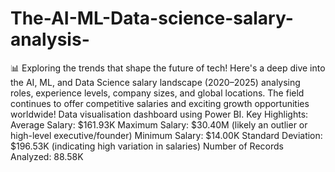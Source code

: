 # The-AI-ML-Data-science-salary-analysis-
📊 Exploring the trends that shape the future of tech!
 Here's a deep dive into the AI, ML, and Data Science salary landscape (2020–2025) analysing roles, experience levels, company sizes, and global locations.
The field continues to offer competitive salaries and exciting growth opportunities worldwide!
Data visualisation dashboard using Power BI.
Key Highlights:
Average Salary: $161.93K
Maximum Salary: $30.40M (likely an outlier or high-level executive/founder)
Minimum Salary: $14.00K
Standard Deviation: $196.53K (indicating high variation in salaries)
Number of Records Analyzed: 88.58K
